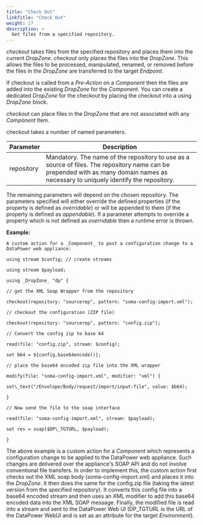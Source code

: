 ```yaml
---
title: "Check Out"
linkTitle: "Check Out"
weight: 27
description: >
  Get files from a specified repository. 
---
```


_checkout_ takes files from the specified repository and places them into the current _DropZone_. _checkout_ only places the files into the _DropZone_. This allows the files to be processed, manipulated, renamed, or removed before the files in the _DropZone_ are transferred to the target _Endpoint_.

If checkout is called from a _Pre-Action_ on a _Component_ then the files are added into the existing _DropZone_ for the _Component_. You can create a dedicated _DropZone_ for the checkout by placing the checkout into a using _DropZone_ block.

_checkout_ can place files in the _DropZone_ that are not associated with any _Component_ Item.

checkout takes a number of named parameters.

| **Parameter** | **Description** |
| --- | --- |
| repository| Mandatory. The name of the repository to use as a source of files. The repository name can be prepended with as many domain names as necessary to uniquely identify the repository.

The remaining parameters will depend on the chosen repository. The parameters specified will either override the defined properties (if the property is defined as _overridable_) or will be appended to them (if the property is defined as _appendable_). If a parameter attempts to override a property which is not defined as _overridable_ then a runtime error is thrown.

**Example:**
~~~
A custom action for a _Component_ to post a configuration change to a DataPower web appliance:

using stream $config; // create streams

using stream $payload;

using _DropZone_ "dp" {

// get the XML Soap Wrapper from the repository

checkout(repository: "sourcerep", pattern: "soma-config-import.xml");

// checkout the configuration (ZIP file)

checkout(repository: "sourcerep", pattern: "config.zip");

// Convert the config zip to base 64

read(file: "config.zip", stream: $config);

set b64 = ${config.base64encode()};

// place the base64 encoded zip file into the XML wrapper

modify(file: "soma-config-import.xml", modifier: "xml") {

set\_text("/Envelope/Body/request/import/input-file", value: $b64);

}

// Now send the file to the soap interface

read(file: "soma-config-import.xml", stream: $payload);

set res = soap($DP\_TGTURL, $payload);

}
~~~

The above example is a custom action for a _Component_ which represents a configuration change to be applied to the DataPower web appliance. Such changes are delivered over the appliance&#39;s SOAP API and do not involve conventional file transfers. In order to implement this, the custom action first checks out the XML soap body (soma-config-import.xml) and places it into the _DropZone_. It then does the same for the config.zip file (taking the latest version from the specified repository). It converts this config file into a base64 encoded stream and then uses an XML modifier to add this base64 encoded data into the XML SOAP message. Finally, the modified file is read into a stream and sent to the DataPower Web UI (DP\_TGTURL is the URL of the DataPower WebUI and is set as an attribute for the target _Environment_).